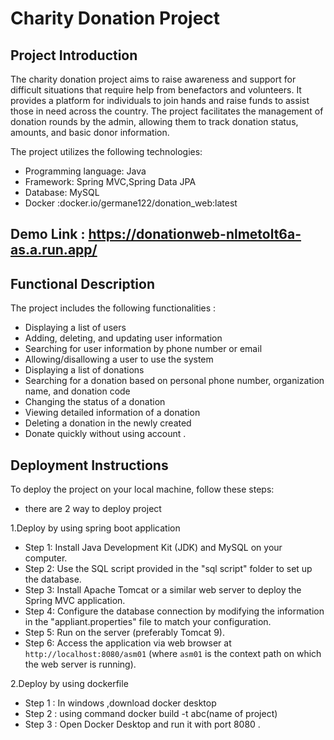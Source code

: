# Charity Donation Project

## Project Introduction
The charity donation project aims to raise awareness and support for difficult situations that require help from benefactors and volunteers. It provides a platform for individuals to join hands and raise funds to assist those in need across the country. The project facilitates the management of donation rounds by the admin, allowing them to track donation status, amounts, and basic donor information. 

The project utilizes the following technologies:
- Programming language: Java
- Framework: Spring MVC,Spring Data JPA
- Database: MySQL
- Docker :docker.io/germane122/donation_web:latest
  
## Demo Link : https://donationweb-nlmetolt6a-as.a.run.app/

## Functional Description
The project includes the following functionalities :
- Displaying a list of users
- Adding, deleting, and updating user information
- Searching for user information by phone number or email
- Allowing/disallowing a user to use the system
- Displaying a list of donations
- Searching for a donation based on personal phone number, organization name, and donation code
- Changing the status of a donation
- Viewing detailed information of a donation
- Deleting a donation in the newly created
- Donate quickly without using account .

## Deployment Instructions
To deploy the project on your local machine, follow these steps: 
 - there are 2 way to deploy project

1.Deploy by using spring boot application
- Step 1: Install Java Development Kit (JDK) and MySQL on your computer.
- Step 2: Use the SQL script provided in the "sql script" folder to set up the database.
- Step 3: Install Apache Tomcat or a similar web server to deploy the Spring MVC application.
- Step 4: Configure the database connection by modifying the information in the "appliant.properties" file to match your configuration.
- Step 5: Run on the server (preferably Tomcat 9).
- Step 6: Access the application via web browser at `http://localhost:8080/asm01` (where `asm01` is the context path on which the web server is running).

2.Deploy by using dockerfile
- Step 1 : In windows ,download docker desktop
- Step 2 : using command docker build -t abc(name of project)
- Step 3 : Open Docker Desktop and run it with port 8080 .
